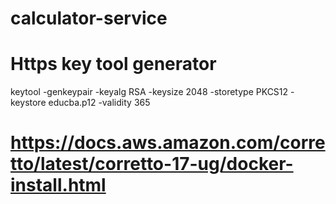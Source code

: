 # calculator-service
# Https key tool generator
keytool -genkeypair -keyalg RSA -keysize 2048 -storetype PKCS12 -keystore educba.p12 -validity 365

# https://docs.aws.amazon.com/corretto/latest/corretto-17-ug/docker-install.html